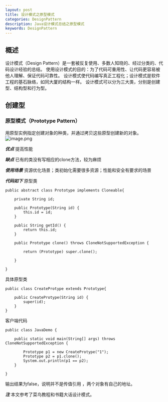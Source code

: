 ```yaml
---
layout: post
title: 设计模式之原型模式
categories: DesignPattern
description: Java设计模式总结之原型模式
keywords: DesignPattern
---
```


## 概述
设计模式（Design Pattern）是一套被反复使用、多数人知晓的、经过分类的、代码设计经验的总结。
使用设计模式的目的：为了代码可重用性、让代码更容易被他人理解、保证代码可靠性。 设计模式使代码编写真正工程化；设计模式是软件工程的基石脉络，如同大厦的结构一样。
设计模式可以分为三大类，分别是创建型、结构型和行为型。
## 创建型
### 原型模式（Prototype Pattern）
用原型实例指定创建对象的种类，并通过拷贝这些原型创建新的对象。
![image.png](https://upload-images.jianshu.io/upload_images/14607771-12cc595f3fd60072.png?imageMogr2/auto-orient/strip%7CimageView2/2/w/1240)

***优点***
提高性能

***缺点***
已有的类没有写相应的clone方法，较为麻烦

***使用场景***
资源优化场景；类初始化需要很多资源；性能和安全有要求的场景

***代码如下***
原型类
```
public abstract class Prototype implements Cloneable{
	
	private String id;
	
	public Prototype(String id) {
		this.id = id;
	}
	
	public String getId() {
		return this.id;
	}
	
	public Prototype clone() throws CloneNotSupportedException {
	
		return (Prototype) super.clone();
		
	}
	
}
```
具体原型类
```
public class CreateProtype extends Prototype{
	
	public CreateProtype(String id) {
		super(id);
	}
}
```
客户端代码
```
public class JavaDemo {
	
	public static void main(String[] args) throws CloneNotSupportedException {
		
		Prototype p1 = new CreateProtype("1");
		Prototype p2 = p1.clone();
		System.out.println(p1 == p2);
	}
	
}
```
输出结果为false，说明并不是传值引用 ，两个对象有自己的地址。

***注***
本文参考了菜鸟教程和书籍大话设计模式。
